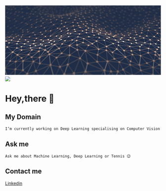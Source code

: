 ![](nn.jpeg)
<img align="center" src="https://github-readme-stats.vercel.app/api/<CARD_TYPE>/?username=<yogkul2000>&theme=<dark>" />
# Hey,there 👋

## My Domain
```bash
I’m currently working on Deep Learning specialising on Computer Vision problems.
```

## Ask me
```
Ask me about Machine Learning, Deep Learning or Tennis 😉
```

## Contact me
[Linkedin](https://www.linkedin.com/in/yogesh-kulkarni-b1572b169/)
